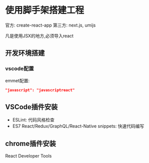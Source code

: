 # 使用脚手架搭建工程
官方: create-react-app
第三方: next.js, umijs

凡是使用JSX的地方,必须导入react

## 开发环境搭建

### vscode配置
emmet配置:
```json
"javascript": "javascriptreact"
```

## VSCode插件安装
- ESLint: 代码风格检查
- ES7 React/Redux/GraphQL/React-Native snippets: 快速代码编写

## chrome插件安装
React Developer Tools
